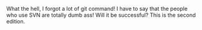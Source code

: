 What the hell, I forgot a lot of git command!
I have to say that the people who use SVN are totally dumb ass!
Will it be successful?
This is the second edition.

